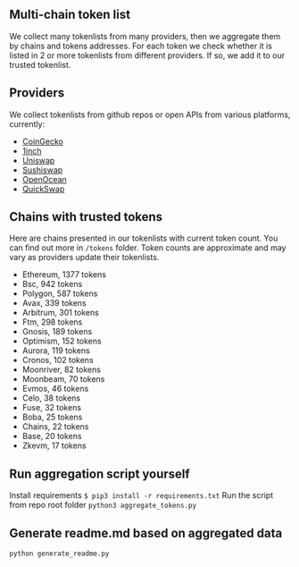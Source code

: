 
## Multi-chain token list 
We collect many tokenlists from many providers, then we aggregate them by chains and tokens addresses. 
For each token we check whether it is listed in 2 or more tokenlists from different providers. If so, 
we add it to our trusted tokenlist.

## Providers
We collect tokenlists from github repos or open APIs from various platforms, currently:
- [CoinGecko](https://www.coingecko.com/)
- [1inch](https://app.1inch.io/)
- [Uniswap](https://uniswap.org/)
- [Sushiswap](https://www.sushi.com/)
- [OpenOcean](https://openocean.finance/)
- [QuickSwap](https://quickswap.exchange/#/swap)

## Chains with trusted tokens
Here are chains presented in our tokenlists with current token count. You can find out more in `/tokens` folder.
Token counts are approximate and may vary as providers update their tokenlists.
- Ethereum, 1377 tokens
- Bsc, 942 tokens
- Polygon, 587 tokens
- Avax, 339 tokens
- Arbitrum, 301 tokens
- Ftm, 298 tokens
- Gnosis, 189 tokens
- Optimism, 152 tokens
- Aurora, 119 tokens
- Cronos, 102 tokens
- Moonriver, 82 tokens
- Moonbeam, 70 tokens
- Evmos, 46 tokens
- Celo, 38 tokens
- Fuse, 32 tokens
- Boba, 25 tokens
- Chains, 22 tokens
- Base, 20 tokens
- Zkevm, 17 tokens

## Run aggregation script yourself
Install requirements
```$ pip3 install -r requirements.txt```
Run the script from repo root folder
```python3 aggregate_tokens.py```
## Generate readme.md based on aggregated data
```bash
python generate_readme.py
```
